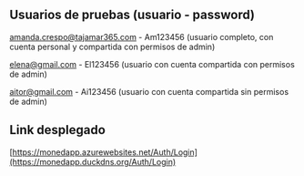 ## Usuarios de pruebas (usuario - password)

amanda.crespo@tajamar365.com   -   Am123456   (usuario completo, con cuenta personal y compartida con permisos de admin)  

elena@gmail.com   -   El123456   (usuario con cuenta compartida con permisos de admin)  

aitor@gmail.com   -   Ai123456   (usuario con cuenta compartida sin permisos de admin)

## Link desplegado
[https://monedapp.azurewebsites.net/Auth/Login](https://monedapp.duckdns.org/Auth/Login)
